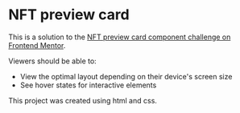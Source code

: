 # NFT preview card 

This is a solution to the [NFT preview card component challenge on Frontend Mentor](https://www.frontendmentor.io/challenges/nft-preview-card-component-SbdUL_w0U).  


Viewers should be able to:
- View the optimal layout depending on their device's screen size
- See hover states for interactive elements

This project was created using html and css.